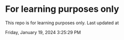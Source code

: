 # For learning purposes only
This repo is for learning purposes only.
Last updated at

Friday, January 19, 2024 3:25:29 PM

